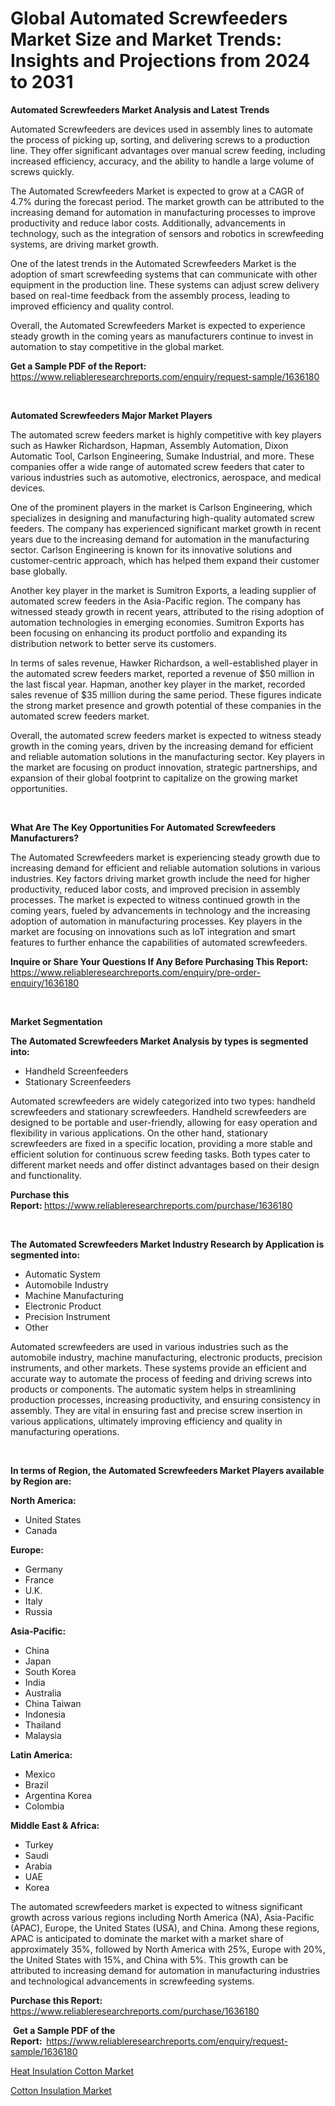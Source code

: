 <p><h1>Global Automated Screwfeeders Market Size and Market Trends: Insights and Projections from 2024 to 2031</h1></p><p><strong>Automated Screwfeeders Market Analysis and Latest Trends</strong></p>
<p><p>Automated Screwfeeders are devices used in assembly lines to automate the process of picking up, sorting, and delivering screws to a production line. They offer significant advantages over manual screw feeding, including increased efficiency, accuracy, and the ability to handle a large volume of screws quickly.</p><p>The Automated Screwfeeders Market is expected to grow at a CAGR of 4.7% during the forecast period. The market growth can be attributed to the increasing demand for automation in manufacturing processes to improve productivity and reduce labor costs. Additionally, advancements in technology, such as the integration of sensors and robotics in screwfeeding systems, are driving market growth.</p><p>One of the latest trends in the Automated Screwfeeders Market is the adoption of smart screwfeeding systems that can communicate with other equipment in the production line. These systems can adjust screw delivery based on real-time feedback from the assembly process, leading to improved efficiency and quality control.</p><p>Overall, the Automated Screwfeeders Market is expected to experience steady growth in the coming years as manufacturers continue to invest in automation to stay competitive in the global market.</p></p>
<p><strong>Get a Sample PDF of the Report:&nbsp;</strong> <a href="https://www.reliableresearchreports.com/enquiry/request-sample/1636180">https://www.reliableresearchreports.com/enquiry/request-sample/1636180</a></p>
<p>&nbsp;</p>
<p><strong>Automated Screwfeeders Major Market Players</strong></p>
<p><p>The automated screw feeders market is highly competitive with key players such as Hawker Richardson, Hapman, Assembly Automation, Dixon Automatic Tool, Carlson Engineering, Sumake Industrial, and more. These companies offer a wide range of automated screw feeders that cater to various industries such as automotive, electronics, aerospace, and medical devices.</p><p>One of the prominent players in the market is Carlson Engineering, which specializes in designing and manufacturing high-quality automated screw feeders. The company has experienced significant market growth in recent years due to the increasing demand for automation in the manufacturing sector. Carlson Engineering is known for its innovative solutions and customer-centric approach, which has helped them expand their customer base globally.</p><p>Another key player in the market is Sumitron Exports, a leading supplier of automated screw feeders in the Asia-Pacific region. The company has witnessed steady growth in recent years, attributed to the rising adoption of automation technologies in emerging economies. Sumitron Exports has been focusing on enhancing its product portfolio and expanding its distribution network to better serve its customers.</p><p>In terms of sales revenue, Hawker Richardson, a well-established player in the automated screw feeders market, reported a revenue of $50 million in the last fiscal year. Hapman, another key player in the market, recorded sales revenue of $35 million during the same period. These figures indicate the strong market presence and growth potential of these companies in the automated screw feeders market.</p><p>Overall, the automated screw feeders market is expected to witness steady growth in the coming years, driven by the increasing demand for efficient and reliable automation solutions in the manufacturing sector. Key players in the market are focusing on product innovation, strategic partnerships, and expansion of their global footprint to capitalize on the growing market opportunities.</p></p>
<p>&nbsp;</p>
<p><strong>What Are The Key Opportunities For Automated Screwfeeders Manufacturers?</strong></p>
<p><p>The Automated Screwfeeders market is experiencing steady growth due to increasing demand for efficient and reliable automation solutions in various industries. Key factors driving market growth include the need for higher productivity, reduced labor costs, and improved precision in assembly processes. The market is expected to witness continued growth in the coming years, fueled by advancements in technology and the increasing adoption of automation in manufacturing processes. Key players in the market are focusing on innovations such as IoT integration and smart features to further enhance the capabilities of automated screwfeeders.</p></p>
<p><strong>Inquire or Share Your Questions If Any Before Purchasing This Report:</strong> <a href="https://www.reliableresearchreports.com/enquiry/pre-order-enquiry/1636180">https://www.reliableresearchreports.com/enquiry/pre-order-enquiry/1636180</a></p>
<p>&nbsp;</p>
<p><strong>Market Segmentation</strong></p>
<p><strong>The Automated Screwfeeders Market Analysis by types is segmented into:</strong></p>
<p><ul><li>Handheld Screenfeeders</li><li>Stationary Screenfeeders</li></ul></p>
<p><p>Automated screwfeeders are widely categorized into two types: handheld screwfeeders and stationary screwfeeders. Handheld screwfeeders are designed to be portable and user-friendly, allowing for easy operation and flexibility in various applications. On the other hand, stationary screwfeeders are fixed in a specific location, providing a more stable and efficient solution for continuous screw feeding tasks. Both types cater to different market needs and offer distinct advantages based on their design and functionality.</p></p>
<p><strong>Purchase this Report:&nbsp;</strong><a href="https://www.reliableresearchreports.com/purchase/1636180">https://www.reliableresearchreports.com/purchase/1636180</a></p>
<p>&nbsp;</p>
<p><strong>The Automated Screwfeeders Market Industry Research by Application is segmented into:</strong></p>
<p><ul><li>Automatic System</li><li>Automobile Industry</li><li>Machine Manufacturing</li><li>Electronic Product</li><li>Precision Instrument</li><li>Other</li></ul></p>
<p><p>Automated screwfeeders are used in various industries such as the automobile industry, machine manufacturing, electronic products, precision instruments, and other markets. These systems provide an efficient and accurate way to automate the process of feeding and driving screws into products or components. The automatic system helps in streamlining production processes, increasing productivity, and ensuring consistency in assembly. They are vital in ensuring fast and precise screw insertion in various applications, ultimately improving efficiency and quality in manufacturing operations.</p></p>
<p>&nbsp;</p>
<p><strong>In terms of Region, the Automated Screwfeeders Market Players available by Region are:</strong></p>
<p>
    <p> <strong> North America: </strong>
        <ul>
            <li>United States</li>
            <li>Canada</li>
        </ul>
        </p> 
    <p> <strong> Europe: </strong>
        <ul>
            <li>Germany</li>
            <li>France</li>
            <li>U.K.</li>
            <li>Italy</li>
            <li>Russia</li>
        </ul>
        </p> 
    <p> <strong> Asia-Pacific: </strong>
        <ul>
            <li>China</li>
            <li>Japan</li>
            <li>South Korea</li>
            <li>India</li>
            <li>Australia</li>
            <li>China Taiwan</li>
            <li>Indonesia</li>
            <li>Thailand</li>
            <li>Malaysia</li>
        </ul>
        </p> 
    <p> <strong> Latin America: </strong>
        <ul>
            <li>Mexico</li>
            <li>Brazil</li>
            <li>Argentina Korea</li>
            <li>Colombia</li>
        </ul>
        </p> 
    <p> <strong> Middle East & Africa: </strong>
        <ul>
            <li>Turkey</li>
            <li>Saudi</li>
            <li>Arabia</li>
            <li>UAE</li>
            <li>Korea</li>
        </ul>
    </p>
    </p>
<p><p>The automated screwfeeders market is expected to witness significant growth across various regions including North America (NA), Asia-Pacific (APAC), Europe, the United States (USA), and China. Among these regions, APAC is anticipated to dominate the market with a market share of approximately 35%, followed by North America with 25%, Europe with 20%, the United States with 15%, and China with 5%. This growth can be attributed to increasing demand for automation in manufacturing industries and technological advancements in screwfeeding systems.</p></p>
<p><strong>Purchase this Report: </strong><a href="https://www.reliableresearchreports.com/purchase/1636180">https://www.reliableresearchreports.com/purchase/1636180</a></p>
<p>&nbsp;<strong>Get a Sample PDF of the Report:&nbsp;&nbsp;</strong><a href="https://www.reliableresearchreports.com/enquiry/request-sample/1636180">https://www.reliableresearchreports.com/enquiry/request-sample/1636180</a></p>
<p><strong></strong></p>
<p><p><a href="https://issuu.com/reportprime-2/docs/heat-insulation-cotton-market-size-2030.pptx">Heat Insulation Cotton Market</a></p><p><a href="https://issuu.com/reportprime-2/docs/cotton-insulation-market-size-2030.pptx">Cotton Insulation Market</a></p></p>